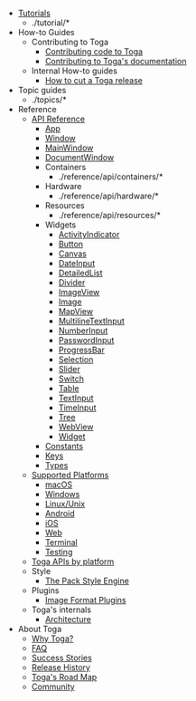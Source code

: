 <!-- rumdl-disable-line MD041 -->

<!-- rumdl-disable MD007 -->

- [Tutorials](tutorial/index.md)
    - ./tutorial/*
- How-to Guides
    - Contributing to Toga
        - [Contributing code to Toga](how-to/contribute/code.md)
        - [Contributing to Toga's documentation](how-to/contribute/docs.md)
    - Internal How-to guides
        - [How to cut a Toga release](how-to/internal/release.md)
- Topic guides
    - ./topics/*
- Reference
    - [API Reference](reference/api/index.md)
        - [App](./reference/api/app.md)
        - [Window](./reference/api/window.md)
        - [MainWindow](./reference/api/mainwindow.md)
        - [DocumentWindow](./reference/api/documentwindow.md)
        - Containers
            - ./reference/api/containers/*
        - Hardware
            - ./reference/api/hardware/*
        - Resources
            - ./reference/api/resources/*
        - Widgets
            - [ActivityIndicator](./reference/api/widgets/activityindicator.md)
            - [Button](./reference/api/widgets/button.md)
            - [Canvas](./reference/api/widgets/canvas.md)
            - [DateInput](./reference/api/widgets/dateinput.md)
            - [DetailedList](./reference/api/widgets/detailedlist.md)
            - [Divider](./reference/api/widgets/divider.md)
            - [ImageView](./reference/api/widgets/imageview.md)
            - [Image](./reference/api/widgets/label.md)
            - [MapView](./reference/api/widgets/mapview.md)
            - [MultilineTextInput](./reference/api/widgets/multilinetextinput.md)
            - [NumberInput](./reference/api/widgets/numberinput.md)
            - [PasswordInput](./reference/api/widgets/passwordinput.md)
            - [ProgressBar](./reference/api/widgets/progressbar.md)
            - [Selection](./reference/api/widgets/selection.md)
            - [Slider](./reference/api/widgets/slider.md)
            - [Switch](./reference/api/widgets/switch.md)
            - [Table](./reference/api/widgets/table.md)
            - [TextInput](./reference/api/widgets/textinput.md)
            - [TimeInput](./reference/api/widgets/timeinput.md)
            - [Tree](./reference/api/widgets/tree.md)
            - [WebView](./reference/api/widgets/webview.md)
            - [Widget](./reference/api/widgets/widget.md)
        - [Constants](./reference/api/constants.md)
        - [Keys](./reference/api/keys.md)
        - [Types](./reference/api/types.md)
    - [Supported Platforms](reference/platforms/index.md)
        - [macOS](./reference/platforms/macOS.md)
        - [Windows](./reference/platforms/windows.md)
        - [Linux/Unix](./reference/platforms/linux.md)
        - [Android](./reference/platforms/android.md)
        - [iOS](./reference/platforms/iOS.md)
        - [Web](./reference/platforms/web.md)
        - [Terminal](./reference/platforms/terminal.md)
        - [Testing](./reference/platforms/testing.md)
    - [Toga APIs by platform](reference/widgets_by_platform.md)
    - Style
        - [The Pack Style Engine](reference/style/pack.md)
    - Plugins
        - [Image Format Plugins](reference/plugins/image_formats.md)
    - Toga's internals
        - [Architecture](reference/internals/architecture.md)
- About Toga
    - [Why Toga?](about/philosophy.md)
    - [FAQ](about/faq.md)
    - [Success Stories](about/success.md)
    - [Release History](about/releases.md)
    - [Toga's Road Map](about/roadmap.md)
    - [Community](about/community.md)
